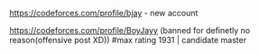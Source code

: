 https://codeforces.com/profile/bjay - new account

https://codeforces.com/profile/BoyJayy (banned for definetly no reason(offensive post XD)) #max rating 1931 | candidate master
